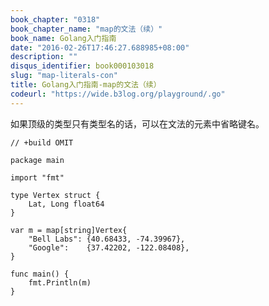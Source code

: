 ```yaml
---
book_chapter: "0318"
book_chapter_name: "map的文法（续）"
book_name: Golang入门指南
date: "2016-02-26T17:46:27.688985+08:00"
description: ""
disqus_identifier: book000103018
slug: "map-literals-con"
title: Golang入门指南-map的文法（续）
codeurl: "https://wide.b3log.org/playground/.go"
---
```





如果顶级的类型只有类型名的话，可以在文法的元素中省略键名。

```
// +build OMIT

package main

import "fmt"

type Vertex struct {
	Lat, Long float64
}

var m = map[string]Vertex{
	"Bell Labs": {40.68433, -74.39967},
	"Google":    {37.42202, -122.08408},
}

func main() {
	fmt.Println(m)
}

```

